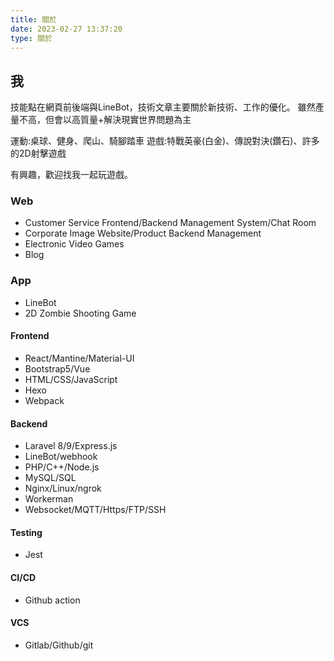 ```yaml
---
title: 關於
date: 2023-02-27 13:37:20
type: 關於
---
```


## 我
技能點在網頁前後端與LineBot，技術文章主要關於新技術、工作的優化。
雖然產量不高，但會以高質量+解決現實世界問題為主

運動:桌球、健身、爬山、騎腳踏車
遊戲:特戰英豪(白金)、傳說對決(鑽石)、許多的2D射擊遊戲

有興趣，歡迎找我一起玩遊戲。

### Web
- Customer Service Frontend/Backend Management System/Chat Room
- Corporate Image Website/Product Backend Management
- Electronic Video Games
- Blog

### App
- LineBot
- 2D Zombie Shooting Game

#### Frontend
-  React/Mantine/Material-UI
-  Bootstrap5/Vue
-  HTML/CSS/JavaScript
-  Hexo
-  Webpack

#### Backend
- Laravel 8/9/Express.js
- LineBot/webhook 
- PHP/C++/Node.js
- MySQL/SQL  
- Nginx/Linux/ngrok
- Workerman
- Websocket/MQTT/Https/FTP/SSH

#### Testing
- Jest

#### CI/CD
- Github action

#### VCS
- Gitlab/Github/git



